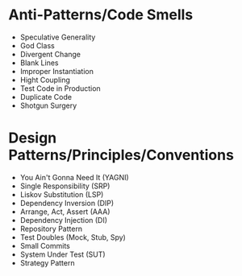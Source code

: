 # Anti-Patterns/Code Smells
* Speculative Generality
* God Class
* Divergent Change
* Blank Lines
* Improper Instantiation
* Hight Coupling
* Test Code in Production
* Duplicate Code
* Shotgun Surgery

# Design Patterns/Principles/Conventions
* You Ain't Gonna Need It (YAGNI)
* Single Responsibility (SRP)
* Liskov Substitution (LSP)
* Dependency Inversion (DIP)
* Arrange, Act, Assert (AAA)
* Dependency Injection (DI)
* Repository Pattern
* Test Doubles (Mock, Stub, Spy)
* Small Commits
* System Under Test (SUT)
* Strategy Pattern

